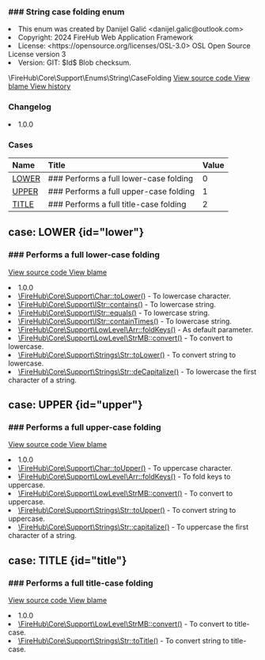 <title># CaseFolding</title>

<code-block lang="php">
<![CDATA[enum CaseFolding]]>
</code-block>













### ### String case folding enum



<deflist>
    <def title="Enum basic info:">
        <list><li>This enum was created by Danijel Galić &lt;danijel.galic@outlook.com&gt;</li><li>Copyright: 2024 FireHub Web Application Framework</li><li>License: &lt;https://opensource.org/licenses/OSL-3.0&gt; OSL Open Source License version 3</li><li>Version: GIT: $Id$ Blob checksum.</li></list>
    </def>
</deflist>

<deflist><def title="Fully Qualified Enum Name:">
        \FireHub\Core\Support\Enums\String\CaseFolding
    </def><def title="Source code:">
        <a href="https://github.com/The-FireHub-Project/Core/blob/develop-pre-alpha-m1/src/support/enums/string/firehub.CaseFolding.php#L21">
            View source code
        </a>
    </def>
    <def title="Blame:">
        <a href="https://github.com/The-FireHub-Project/Core/blame/develop-pre-alpha-m1/src/support/enums/string/firehub.CaseFolding.php">
            View blame
        </a>
    </def>
    <def title="History:">
        <a href="https://github.com/The-FireHub-Project/Core/commits/develop-pre-alpha-m1/src/support/enums/string/firehub.CaseFolding.php">
            View history
        </a>
    </def></deflist>
### Changelog
<deflist>
    <def title="Version history:">
        <list><li>1.0.0</li></list>
    </def>
</deflist>


### Cases
| Name | Title | Value |
|:-----|:------|:------|
|<a href="#lower">LOWER</a>|### Performs a full lower-case folding|0|
|<a href="#upper">UPPER</a>|### Performs a full upper-case folding|1|
|<a href="#title">TITLE</a>|### Performs a full title-case folding|2|

## case: LOWER {id="lower"}

<code-block lang="php">
<![CDATA[
    LOWER    ]]>
</code-block>







### ### Performs a full lower-case folding



<deflist><def title="Source code:">
                <a href="https://github.com/The-FireHub-Project/Core/blob/develop-pre-alpha-m1/src/support/enums/string/firehub.CaseFolding.php#L27">
                    View source code
                </a>
            </def>
            <def title="Blame:">
                <a href="https://github.com/The-FireHub-Project/Core/blame/develop-pre-alpha-m1/src/support/enums/string/firehub.CaseFolding.php#L27">
                    View blame
                </a>
            </def></deflist>
<deflist>
    <def title="Version history:">
        <list><li>1.0.0</li></list>
    </def>
</deflist>
<deflist>
    <def title="This case is used by:">
        <list><li><a href="Char.md#tolower()">\FireHub\Core\Support\Char::toLower()</a>  - <format style="italic">To lowercase character.</format></li><li><a href="IStr.md#contains()">\FireHub\Core\Support\IStr::contains()</a>  - <format style="italic">To lowercase string.</format></li><li><a href="IStr.md#equals()">\FireHub\Core\Support\IStr::equals()</a>  - <format style="italic">To lowercase string.</format></li><li><a href="IStr.md#containtimes()">\FireHub\Core\Support\IStr::containTimes()</a>  - <format style="italic">To lowercase string.</format></li><li><a href="Arr.md#foldkeys()">\FireHub\Core\Support\LowLevel\Arr::foldKeys()</a>  - <format style="italic">As default parameter.</format></li><li><a href="StrMB.md#convert()">\FireHub\Core\Support\LowLevel\StrMB::convert()</a>  - <format style="italic">To convert to lowercase.</format></li><li><a href="Str.md#tolower()">\FireHub\Core\Support\Strings\Str::toLower()</a>  - <format style="italic">To convert string to lowercase.</format></li><li><a href="Str.md#decapitalize()">\FireHub\Core\Support\Strings\Str::deCapitalize()</a>  - <format style="italic">To lowercase the first character of a string.</format></li></list>
    </def>
</deflist>
## case: UPPER {id="upper"}

<code-block lang="php">
<![CDATA[
    UPPER = 1    ]]>
</code-block>







### ### Performs a full upper-case folding



<deflist><def title="Source code:">
                <a href="https://github.com/The-FireHub-Project/Core/blob/develop-pre-alpha-m1/src/support/enums/string/firehub.CaseFolding.php#L33">
                    View source code
                </a>
            </def>
            <def title="Blame:">
                <a href="https://github.com/The-FireHub-Project/Core/blame/develop-pre-alpha-m1/src/support/enums/string/firehub.CaseFolding.php#L33">
                    View blame
                </a>
            </def></deflist>
<deflist>
    <def title="Version history:">
        <list><li>1.0.0</li></list>
    </def>
</deflist>
<deflist>
    <def title="This case is used by:">
        <list><li><a href="Char.md#toupper()">\FireHub\Core\Support\Char::toUpper()</a>  - <format style="italic">To uppercase character.</format></li><li><a href="Arr.md#foldkeys()">\FireHub\Core\Support\LowLevel\Arr::foldKeys()</a>  - <format style="italic">To fold keys to uppercase.</format></li><li><a href="StrMB.md#convert()">\FireHub\Core\Support\LowLevel\StrMB::convert()</a>  - <format style="italic">To convert to uppercase.</format></li><li><a href="Str.md#toupper()">\FireHub\Core\Support\Strings\Str::toUpper()</a>  - <format style="italic">To convert string to uppercase.</format></li><li><a href="Str.md#capitalize()">\FireHub\Core\Support\Strings\Str::capitalize()</a>  - <format style="italic">To uppercase the first character of a string.</format></li></list>
    </def>
</deflist>
## case: TITLE {id="title"}

<code-block lang="php">
<![CDATA[
    TITLE = 2    ]]>
</code-block>







### ### Performs a full title-case folding



<deflist><def title="Source code:">
                <a href="https://github.com/The-FireHub-Project/Core/blob/develop-pre-alpha-m1/src/support/enums/string/firehub.CaseFolding.php#L39">
                    View source code
                </a>
            </def>
            <def title="Blame:">
                <a href="https://github.com/The-FireHub-Project/Core/blame/develop-pre-alpha-m1/src/support/enums/string/firehub.CaseFolding.php#L39">
                    View blame
                </a>
            </def></deflist>
<deflist>
    <def title="Version history:">
        <list><li>1.0.0</li></list>
    </def>
</deflist>
<deflist>
    <def title="This case is used by:">
        <list><li><a href="StrMB.md#convert()">\FireHub\Core\Support\LowLevel\StrMB::convert()</a>  - <format style="italic">To convert to title-case.</format></li><li><a href="Str.md#totitle()">\FireHub\Core\Support\Strings\Str::toTitle()</a>  - <format style="italic">To convert string to title-case.</format></li></list>
    </def>
</deflist>